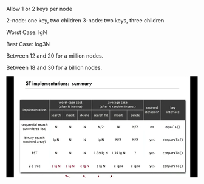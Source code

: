 Allow 1 or 2 keys per node

2-node: one key, two children
3-node: two keys, three children

Worst Case: lgN

Best Case: log3N

Between 12 and 20 for a million nodes.

Between 18 and 30 for a billion nodes.

![](./img/3-1.png)
